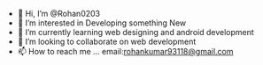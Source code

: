 - 👋 Hi, I’m @Rohan0203
- 👀 I’m interested in Developing something New
- 🌱 I’m currently learning web designing and android development
- 💞️ I’m looking to collaborate on web development
- 📫 How to reach me ... email:rohankumar93118@gmail.com

<!---
Rohan0203/Rohan0203 is a ✨ special ✨ repository because its `README.md` (this file) appears on your GitHub profile.
You can click the Preview link to take a look at your changes.
--->
